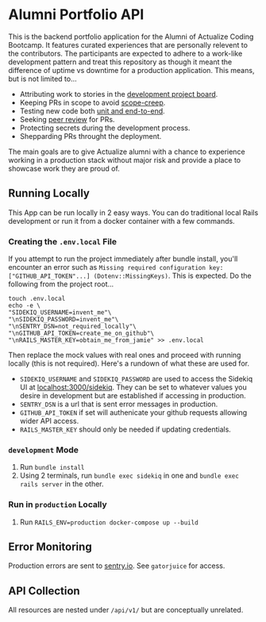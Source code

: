 # Alumni Portfolio API

This is the backend portfolio application for the Alumni of Actualize Coding Bootcamp. It features curated experiences that are personally relevent to the contributors. The participants are expected to adhere to a work-like development pattern and treat this repository as though it meant the difference of uptime vs downtime for a production application. This means, but is not limited to...

- Attributing work to stories in the [development project board](https://github.com/actualize-portfolio/alumni_portfolio_vue/projects/1).
- Keeping PRs in scope to avoid [scope-creep](https://galvintech.com/software-development-how-to-prevent-scope-creep/).
- Testing new code both [unit and end-to-end](https://prodperfect.com/blog/test-development/end-to-end-or-unit-testing-which-tests-for-which-bugs/).
- Seeking [peer review](https://www.atlassian.com/blog/git/written-unwritten-guide-pull-requests) for PRs.
- Protecting secrets during the development process.
- Shepparding PRs throught the deployment.

The main goals are to give Actualize alumni with a chance to experience working in a production stack without major risk and provide a place to showcase work they are proud of.

## Running Locally

This App can be run locally in 2 easy ways. You can do traditional local Rails development or run it from a docker container with a few commands.

### Creating the `.env.local` File

If you attempt to run the project immediately after bundle install, you'll encounter an error such as `Missing required configuration key: ["GITHUB_API_TOKEN"...] (Dotenv::MissingKeys)`. This is expected. Do the following from the project root...

```
touch .env.local
echo -e \
"SIDEKIQ_USERNAME=invent_me"\
"\nSIDEKIQ_PASSWORD=invent_me"\
"\nSENTRY_DSN=not_required_locally"\
"\nGITHUB_API_TOKEN=create_me_on_github"\
"\nRAILS_MASTER_KEY=obtain_me_from_jamie" >> .env.local
```

Then replace the mock values with real ones and proceed with running locally (this is not required). Here's a rundown of what these are used for.

- `SIDEKIQ_USERNAME` and `SIDEKIQ_PASSWORD` are used to access the Sidekiq UI at [localhost:3000/sidekiq](localhost:3000/sidekiq). They can be set to whatever values you desire in development but are established if accessing in production.
- `SENTRY_DSN` is a url that is sent error messages in production.
- `GITHUB_API_TOKEN` if set will authenicate your github requests allowing wider API access.
- `RAILS_MASTER_KEY` should only be needed if updating credentials.

### `development` Mode

1. Run `bundle install`
1. Using 2 terminals, run `bundle exec sidekiq` in one and `bundle exec rails server` in the other.

### Run in `production` Locally

1. Run `RAILS_ENV=production docker-compose up --build`

## Error Monitoring

Production errors are sent to [sentry.io](https://sentry.io/organizations/gatorjuice/projects/alumni-portfolio-api/?project=6139958). See `gatorjuice` for access.

## API Collection

All resources are nested under `/api/v1/` but are conceptually unrelated.
